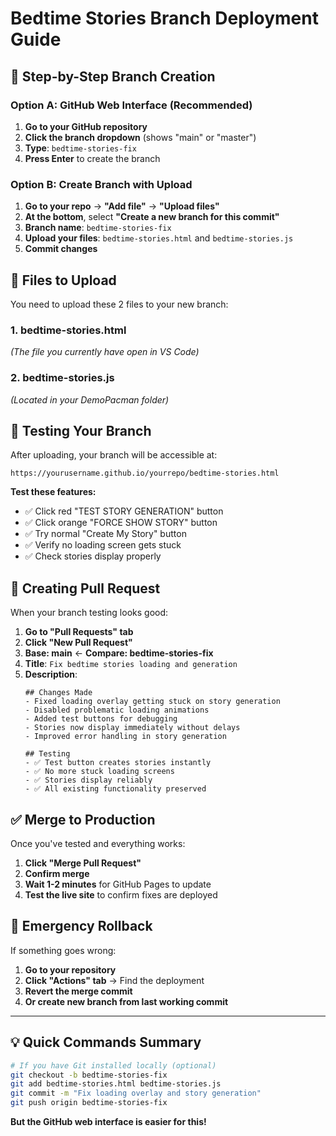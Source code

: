# Bedtime Stories Branch Deployment Guide

## 🌿 Step-by-Step Branch Creation

### **Option A: GitHub Web Interface (Recommended)**

1. **Go to your GitHub repository**
2. **Click the branch dropdown** (shows "main" or "master")
3. **Type**: `bedtime-stories-fix`
4. **Press Enter** to create the branch

### **Option B: Create Branch with Upload**

1. **Go to your repo** → **"Add file"** → **"Upload files"**
2. **At the bottom**, select **"Create a new branch for this commit"**
3. **Branch name**: `bedtime-stories-fix`
4. **Upload your files**: `bedtime-stories.html` and `bedtime-stories.js`
5. **Commit changes**

## 📁 Files to Upload

You need to upload these 2 files to your new branch:

### 1. **bedtime-stories.html** 
*(The file you currently have open in VS Code)*

### 2. **bedtime-stories.js**
*(Located in your DemoPacman folder)*

## 🧪 Testing Your Branch

After uploading, your branch will be accessible at:
```
https://yourusername.github.io/yourrepo/bedtime-stories.html
```

**Test these features:**
- ✅ Click red "TEST STORY GENERATION" button
- ✅ Click orange "FORCE SHOW STORY" button  
- ✅ Try normal "Create My Story" button
- ✅ Verify no loading screen gets stuck
- ✅ Check stories display properly

## 🔄 Creating Pull Request

When your branch testing looks good:

1. **Go to "Pull Requests" tab**
2. **Click "New Pull Request"**
3. **Base: main** ← **Compare: bedtime-stories-fix**
4. **Title**: `Fix bedtime stories loading and generation`
5. **Description**:
   ```
   ## Changes Made
   - Fixed loading overlay getting stuck on story generation
   - Disabled problematic loading animations  
   - Added test buttons for debugging
   - Stories now display immediately without delays
   - Improved error handling in story generation

   ## Testing
   - ✅ Test button creates stories instantly
   - ✅ No more stuck loading screens
   - ✅ Stories display reliably
   - ✅ All existing functionality preserved
   ```

## ✅ Merge to Production

Once you've tested and everything works:

1. **Click "Merge Pull Request"**
2. **Confirm merge**
3. **Wait 1-2 minutes** for GitHub Pages to update
4. **Test the live site** to confirm fixes are deployed

## 🚨 Emergency Rollback

If something goes wrong:

1. **Go to your repository**
2. **Click "Actions" tab** → Find the deployment
3. **Revert the merge commit**
4. **Or create new branch from last working commit**

---

## 💡 Quick Commands Summary

```bash
# If you have Git installed locally (optional)
git checkout -b bedtime-stories-fix
git add bedtime-stories.html bedtime-stories.js
git commit -m "Fix loading overlay and story generation"
git push origin bedtime-stories-fix
```

**But the GitHub web interface is easier for this!**
